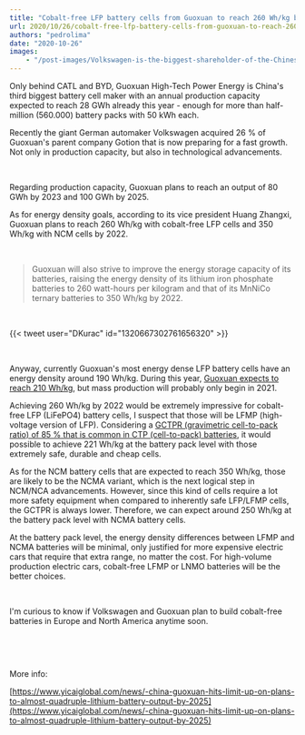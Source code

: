 ```yaml
---
title: "Cobalt-free LFP battery cells from Guoxuan to reach 260 Wh/kg by 2022"
url: 2020/10/26/cobalt-free-lfp-battery-cells-from-guoxuan-to-reach-260-wh-kg-by-2022
authors: "pedrolima"
date: "2020-10-26"
images: 
    - "/post-images/Volkswagen-is-the-biggest-shareholder-of-the-Chinese-battery-cell-maker-Guoxuan.avif"
---
```


Only behind CATL and BYD, Guoxuan High-Tech Power Energy is China's third biggest battery cell maker with an annual production capacity expected to reach 28 GWh already this year - enough for more than half-million (560.000) battery packs with 50 kWh each.

Recently the giant German automaker Volkswagen acquired 26 % of Guoxuan's parent company Gotion that is now preparing for a fast growth. Not only in production capacity, but also in technological advancements.

 

Regarding production capacity, Guoxuan plans to reach an output of 80 GWh by 2023 and 100 GWh by 2025.

As for energy density goals, according to its vice president Huang Zhangxi, Guoxuan plans to reach 260 Wh/kg with cobalt-free LFP cells and 350 Wh/kg with NCM cells by 2022.

 

> Guoxuan will also strive to improve the energy storage capacity of its batteries, raising the energy density of its lithium iron phosphate batteries to 260 watt-hours per kilogram and that of its MnNiCo ternary batteries to 350 Wh/kg by 2022.

 

{{< tweet user="DKurac" id="1320667302761656320" >}}

 

Anyway, currently Guoxuan's most energy dense LFP battery cells have an energy density around 190 Wh/kg. During this year, [Guoxuan expects to reach 210 Wh/kg](/2020/09/19/cobalt-free-lfp-battery-cells-to-reach-210-wh-kg-this-year/), but mass production will probably only begin in 2021.

Achieving 260 Wh/kg by 2022 would be extremely impressive for cobalt-free LFP (LiFePO4) battery cells, I suspect that those will be LFMP (high-voltage version of LFP). Considering a [GCTPR (gravimetric cell-to-pack ratio) of 85 % that is common in CTP (cell-to-pack) batteries](/2020/04/12/simple-solution-for-safer-cheaper-and-more-energy-dense-batteries/), it would possible to achieve 221 Wh/kg at the battery pack level with those extremely safe, durable and cheap cells.

As for the NCM battery cells that are expected to reach 350 Wh/kg, those are likely to be the NCMA variant, which is the next logical step in NCM/NCA advancements. However, since this kind of cells require a lot more safety equipment when compared to inherently safe LFP/LFMP cells, the GCTPR is always lower. Therefore, we can expect around 250 Wh/kg at the battery pack level with NCMA battery cells.

At the battery pack level, the energy density differences between LFMP and NCMA batteries will be minimal, only justified for more expensive electric cars that require that extra range, no matter the cost. For high-volume production electric cars, cobalt-free LFMP or LNMO batteries will be the better choices.

 

I'm curious to know if Volkswagen and Guoxuan plan to build cobalt-free batteries in Europe and North America anytime soon.

 

 

More info:

[https://www.yicaiglobal.com/news/-china-guoxuan-hits-limit-up-on-plans-to-almost-quadruple-lithium-battery-output-by-2025](https://www.yicaiglobal.com/news/-china-guoxuan-hits-limit-up-on-plans-to-almost-quadruple-lithium-battery-output-by-2025)
